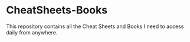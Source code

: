 # CheatSheets-Books
This repository contains all the Cheat Sheets and Books I need to access daily from anywhere.
